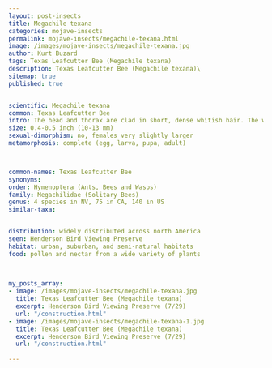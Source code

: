 ```yaml
---
layout: post-insects
title: Megachile texana
categories: mojave-insects
permalink: mojave-insects/megachile-texana.html
image: /images/mojave-insects/megachile-texana.jpg
author: Kurt Buzard
tags: Texas Leafcutter Bee (Megachile texana)
description: Texas Leafcutter Bee (Megachile texana)\
sitemap: true
published: true


scientific: Megachile texana
common: Texas Leafcutter Bee
intro: The head and thorax are clad in short, dense whitish hair. The wings are semi-transparent with black veins. The abdomen is barred in black and yellowish-white. The nests of Megachile texana often occur in pasture, with the entrance being under a rock, under a clod of earth or in one case, on a small hillock. The burrows may be up to 25 cm (10 in) long and the upper side is often the underside of a flat stone. Sometimes a pre-existing cavity is used, but females have been observed excavating their own nests. A single cell or several cells may be constructed, each lined with cut portions of leaf in a similar way to the nests of Megachile rubi. Each cell is half-filled with a mixture of pollen and nectar and an egg laid on the food mass. The larva consumes its food supply and when sufficiently developed becomes an inactive prepupa enclosed in a cocoon which fills the cell. The outer surface of the cocoon is wound round with brownish threads.
size: 0.4-0.5 inch (10-13 mm)
sexual-dimorphism: no, females very slightly larger
metamorphosis: complete (egg, larva, pupa, adult)



common-names: Texas Leafcutter Bee
synonyms: 
order: Hymenoptera (Ants, Bees and Wasps)
family: Megachilidae (Solitary Bees)
genus: 4 species in NV, 75 in CA, 140 in US
similar-taxa: 


distribution: widely distributed across north America
seen: Henderson Bird Viewing Preserve
habitat: urban, suburban, and semi-natural habitats
food: pollen and nectar from a wide variety of plants
 
   

my_posts_array:
- image: /images/mojave-insects/megachile-texana.jpg
  title: Texas Leafcutter Bee (Megachile texana)
  excerpt: Henderson Bird Viewing Preserve (7/29)
  url: "/construction.html"
- image: /images/mojave-insects/megachile-texana-1.jpg
  title: Texas Leafcutter Bee (Megachile texana)
  excerpt: Henderson Bird Viewing Preserve (7/29)
  url: "/construction.html"
 
---
```

  
  
 <p></p>
  
